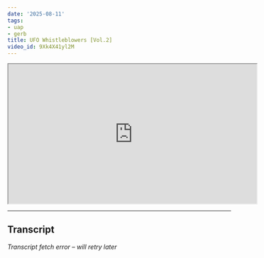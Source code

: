 ```yaml
---
date: '2025-08-11'
tags:
- uap
- gerb
title: UFO Whistleblowers [Vol.2]
video_id: 9Xk4X41yl2M
---
```


<iframe width="560" height="315" src="https://www.youtube.com/embed/9Xk4X41yl2M" allowfullscreen></iframe>

---

## Transcript
*Transcript fetch error – will retry later*